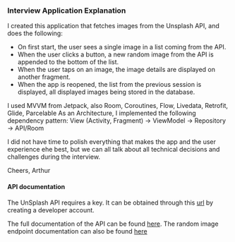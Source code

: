 ### Interview Application Explanation
I created this application that fetches images from the Unsplash API, and does the following:
- On first start, the user sees a single image in a list coming from the API.
- When the user clicks a button, a new random image from the API is appended to the bottom of the list.
- When the user taps on an image, the image details are displayed on another fragment.
- When the app is reopened, the list from the previous session is displayed, all displayed images being stored in the database.

I used MVVM from Jetpack, also Room, Coroutines, Flow, Livedata, Retrofit, Glide, Parcelable
As an Architecture, I implemented the following dependency pattern:
View (Activity, Fragment) -> ViewModel -> Repository -> API/Room

I did not have time to polish everything that makes the app and the user experience ehe best, but we can all talk about all
technical decisions and challenges during the interview.

Cheers,
Arthur






#### API documentation
The UnSplash API requires a key. It can be obtained through this [url](https://unsplash.com/documentation#creating-a-developer-account) by creating a developer account.

The full documentation of the API can be found [here](https://unsplash.com/documentation).
The random image endpoint documentation can also be found [here](https://unsplash.com/documentation#get-a-random-photo)
